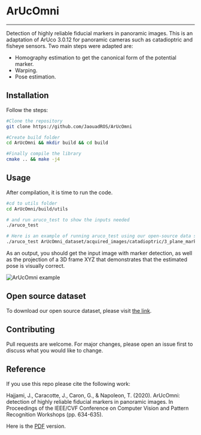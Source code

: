 # ArUcOmni
-------------------------------------------------------------------
Detection of highly reliable fiducial markers in panoramic images. This is an adaptation of ArUco 3.0.12 for panoramic cameras such as catadioptric and fisheye sensors. Two main steps were adapted are:
* Homography estimation to get the canonical form of the potential marker.
* Warping.
* Pose estimation.
## Installation

Follow the steps:

```bash
#Clone the repository
git clone https://github.com/JaouadROS/ArUcOmni

#Create build folder
cd ArUcOmni && mkdir build && cd build

#Finally compile the library
cmake .. && make -j4
```

## Usage
After compilation, it is time to run the code.
```bash
#cd to utils folder
cd ArUcOmni/build/utils

# and run aruco_test to show the inputs needed
./aruco_test

# Here is an example of running aruco_test using our open-source data set
./aruco_test ArUcOmni_dataset/acquired_images/catadioptric/3_plane_marker/image_20.png -c intrinsics_barreto_catadioptric.yaml -s 24.4 -d OPENCV_4X4_1000.dict
```
As an output, you should get the input image with marker detection, as well as the projection of a 3D frame XYZ that demonstrates that the estimated pose is visually correct.

![ArUcOmni example](https://i.imgur.com/piwHjCu.png)

## Open source dataset
To download our open source dataset, please visit [the link](https://home.mis.u-picardie.fr/~g-caron/en/index.php?page=8#ArUcOmni
).

## Contributing

Pull requests are welcome. For major changes, please open an issue first
to discuss what you would like to change.

## Reference
If you use this repo please cite the following work:

Hajjami, J., Caracotte, J., Caron, G., & Napoleon, T. (2020). ArUcOmni: detection of highly reliable fiducial markers in panoramic images. In Proceedings of the IEEE/CVF Conference on Computer Vision and Pattern Recognition Workshops (pp. 634-635).

Here is the [PDF](https://openaccess.thecvf.com/content_CVPRW_2020/papers/w38/Hajjami_ArUcOmni_Detection_of_Highly_Reliable_Fiducial_Markers_in_Panoramic_Images_CVPRW_2020_paper.pdf) version.

